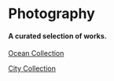 # Photography 
#### A curated selection of works.


[Ocean Collection](ocean.md)

[City Collection](city.md)


